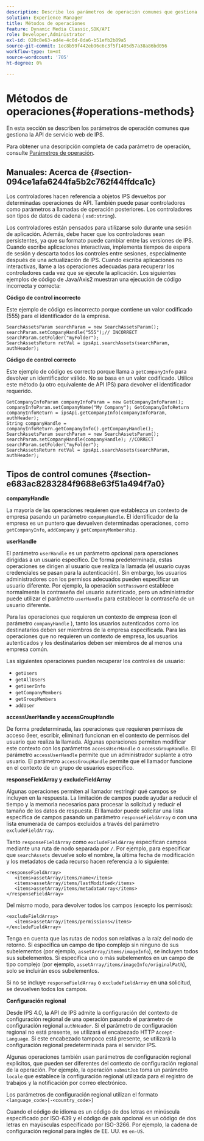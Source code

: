 ```yaml
---
description: Describe los parámetros de operación comunes que gestiona la API de servicio web de IPS.
solution: Experience Manager
title: Métodos de operaciones
feature: Dynamic Media Classic,SDK/API
role: Developer,Administrator
exl-id: 020c8e63-ad4e-4c0d-8da6-b51efb2b89a5
source-git-commit: 1ec8b59f442eb96c6c3f5f1405d57a38a86bd056
workflow-type: tm+mt
source-wordcount: '705'
ht-degree: 0%

---
```


# Métodos de operaciones{#operations-methods}

En esta sección se describen los parámetros de operación comunes que gestiona la API de servicio web de IPS.

Para obtener una descripción completa de cada parámetro de operación, consulte [Parámetros de operación](/help/aem-ips-api/operations/c-operations-intro/c-methods/c-methods.md).

## Manuales: Acerca de {#section-094ce1afa6244fa5b2c762f44ffdca1c}

Los controladores hacen referencia a objetos IPS devueltos por determinadas operaciones de API. También puede pasar controladores como parámetros a llamadas de operación posteriores. Los controladores son tipos de datos de cadena ( `xsd:string`).

Los controladores están pensados para utilizarse solo durante una sesión de aplicación. Además, debe hacer que los controladores sean persistentes, ya que su formato puede cambiar entre las versiones de IPS. Cuando escribe aplicaciones interactivas, implementa tiempos de espera de sesión y descarta todos los controles entre sesiones, especialmente después de una actualización de IPS. Cuando escriba aplicaciones no interactivas, llame a las operaciones adecuadas para recuperar los controladores cada vez que se ejecute la aplicación. Los siguientes ejemplos de código de Java/Axis2 muestran una ejecución de código incorrecta y correcta:

**Código de control incorrecto**

Este ejemplo de código es incorrecto porque contiene un valor codificado (555) para el identificador de la empresa.

```
SearchAssetsParam searchParam = new SearchAssetsParam(); searchParam.setCompanyHandle("555");// INCORRECT 
searchParam.setFolder("myFolder"); 
SearchAssetsReturn retVal = ipsApi.searchAssets(searchParam, authHeader);
```

**Código de control correcto**

Este ejemplo de código es correcto porque llama a `getCompanyInfo` para devolver un identificador válido. No se basa en un valor codificado. Utilice este método (u otro equivalente de API IPS) para devolver el identificador requerido.

```
GetCompanyInfoParam companyInfoParam = new GetCompanyInfoParam(); 
companyInfoParam.setCompanyName("My Company"); GetCompanyInfoReturn companyInfoReturn = ipsApi.getCompanyInfo(companyInfoParam, authHeader); 
String companyHandle = companyInfoReturn.getCompanyInfo().getCompanyHandle(); 
SearchAssetsParam searchParam = new SearchAssetsParam(); searchParam.setCompanyHandle(companyHandle); //CORRECT 
searchParam.setFolder("myFolder"); 
SearchAssetsReturn retVal = ipsApi.searchAssets(searchParam, authHeader);
```

## Tipos de control comunes {#section-e683ac8283284f9688e63f51a494f7a0}

**companyHandle**

La mayoría de las operaciones requieren que establezca un contexto de empresa pasando un parámetro `companyHandle`. El identificador de la empresa es un puntero que devuelven determinadas operaciones, como `getCompanyInfo`, `addCompany` y `getCompanyMembership`.

**userHandle**

El parámetro `userHandle` es un parámetro opcional para operaciones dirigidas a un usuario específico. De forma predeterminada, estas operaciones se dirigen al usuario que realiza la llamada (el usuario cuyas credenciales se pasan para la autenticación). Sin embargo, los usuarios administradores con los permisos adecuados pueden especificar un usuario diferente. Por ejemplo, la operación `setPassword` establece normalmente la contraseña del usuario autenticado, pero un administrador puede utilizar el parámetro `userHandle` para establecer la contraseña de un usuario diferente.

Para las operaciones que requieren un contexto de empresa (con el parámetro `companyHandle` ), tanto los usuarios autenticados como los destinatarios deben ser miembros de la empresa especificada. Para las operaciones que no requieren un contexto de empresa, los usuarios autenticados y los destinatarios deben ser miembros de al menos una empresa común.

Las siguientes operaciones pueden recuperar los controles de usuario:

* `getUsers`
* `getAllUsers`
* `getUserInfo`
* `getCompanyMembers`
* `getGroupMembers`
* `addUser`

**accessUserHandle y accessGroupHandle**

De forma predeterminada, las operaciones que requieren permisos de acceso (leer, escribir, eliminar) funcionan en el contexto de permisos del usuario que realiza la llamada. Algunas operaciones permiten modificar este contexto con los parámetros `accessUserHandle` o `accessGroupHandle`. El parámetro `accessUserHandle` permite que un administrador suplante a otro usuario. El parámetro `accessGroupHandle` permite que el llamador funcione en el contexto de un grupo de usuarios específico.

**responseFieldArray y excludeFieldArray**

Algunas operaciones permiten al llamador restringir qué campos se incluyen en la respuesta. La limitación de campos puede ayudar a reducir el tiempo y la memoria necesarios para procesar la solicitud y reducir el tamaño de los datos de respuesta. El llamador puede solicitar una lista específica de campos pasando un parámetro `responseFieldArray` o con una lista enumerada de campos excluidos a través del parámetro `excludeFieldArray`.

Tanto `responseFieldArray` como `excludeFieldArray` especifican campos mediante una ruta de nodo separada por `/`. Por ejemplo, para especificar que `searchAssets` devuelve solo el nombre, la última fecha de modificación y los metadatos de cada recurso hacen referencia a lo siguiente:

```
<responseFieldArray> 
   <items>assetArray/items/name</items> 
   <items>assetArray/items/lastModified</items> 
   <items>assetArray/items/metadataArray</items> 
</responseFieldArray>
```

Del mismo modo, para devolver todos los campos (excepto los permisos):

```
<excludeFieldArray> 
   <items>assetArray/items/permissions</items> 
</excludeFieldArray>
```

Tenga en cuenta que las rutas de nodos son relativas a la raíz del nodo de retorno. Si especifica un campo de tipo complejo sin ninguno de sus subelementos (por ejemplo, `assetArray/items/imageInfo`), se incluyen todos sus subelementos. Si especifica uno o más subelementos en un campo de tipo complejo (por ejemplo, `assetArray/items/imageInfo/originalPath`), solo se incluirán esos subelementos.

Si no se incluye `responseFieldArray` o `excludeFieldArray` en una solicitud, se devuelven todos los campos.

**Configuración regional**

Desde IPS 4.0, la API de IPS admite la configuración del contexto de configuración regional de una operación pasando el parámetro de configuración regional `authHeader`. Si el parámetro de configuración regional no está presente, se utilizará el encabezado HTTP `Accept-Language`. Si este encabezado tampoco está presente, se utilizará la configuración regional predeterminada para el servidor IPS.

Algunas operaciones también usan parámetros de configuración regional explícitos, que pueden ser diferentes del contexto de configuración regional de la operación. Por ejemplo, la operación `submitJob` toma un parámetro `locale` que establece la configuración regional utilizada para el registro de trabajos y la notificación por correo electrónico.

Los parámetros de configuración regional utilizan el formato `<language_code>[-<country_code>]`

Cuando el código de idioma es un código de dos letras en minúscula especificado por ISO-639 y el código de país opcional es un código de dos letras en mayúsculas especificado por ISO-3266. Por ejemplo, la cadena de configuración regional para inglés de EE. UU. es `en-US`.
